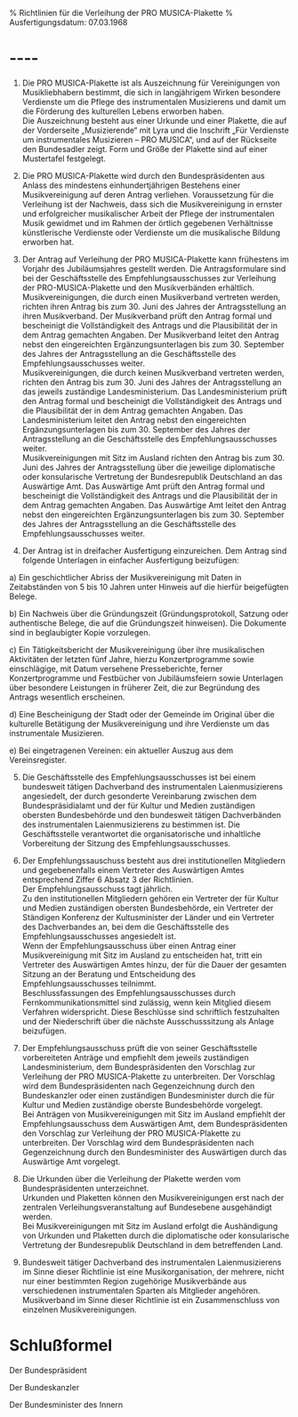 % Richtlinien für die Verleihung der PRO MUSICA-Plakette
% Ausfertigungsdatum: 07.03.1968
 
# ----

1. Die PRO MUSICA-Plakette ist als Auszeichnung für Vereinigungen von Musikliebhabern bestimmt, die sich in langjährigem Wirken besondere Verdienste um die Pflege des instrumentalen Musizierens und damit um die Förderung des kulturellen Lebens erworben haben.   
Die Auszeichnung besteht aus einer Urkunde und einer Plakette, die auf der Vorderseite „Musizierende“ mit Lyra und die Inschrift „Für Verdienste um instrumentales Musizieren – PRO MUSICA“, und auf der Rückseite den Bundesadler zeigt. Form und Größe der Plakette sind auf einer Mustertafel festgelegt.

2. Die PRO MUSICA-Plakette wird durch den Bundespräsidenten aus Anlass des mindestens einhundertjährigen Bestehens einer Musikvereinigung auf deren Antrag verliehen. Voraussetzung für die Verleihung ist der Nachweis, dass sich die Musikvereinigung in ernster und erfolgreicher musikalischer Arbeit der Pflege der instrumentalen Musik gewidmet und im Rahmen der örtlich gegebenen Verhältnisse künstlerische Verdienste oder Verdienste um die musikalische Bildung erworben hat.

3. Der Antrag auf Verleihung der PRO MUSICA-Plakette kann frühestens im Vorjahr des Jubiläumsjahres gestellt werden. Die Antragsformulare sind bei der Geschäftsstelle des Empfehlungsausschusses zur Verleihung der PRO-MUSICA-Plakette und den Musikverbänden erhältlich.   
Musikvereinigungen, die durch einen Musikverband vertreten werden, richten ihren Antrag bis zum 30. Juni des Jahres der Antragsstellung an ihren Musikverband. Der Musikverband prüft den Antrag formal und bescheinigt die Vollständigkeit des Antrags und die Plausibilität der in dem Antrag gemachten Angaben. Der Musikverband leitet den Antrag nebst den eingereichten Ergänzungsunterlagen bis zum 30. September des Jahres der Antragsstellung an die Geschäftsstelle des Empfehlungsausschusses weiter.   
Musikvereinigungen, die durch keinen Musikverband vertreten werden, richten den Antrag bis zum 30. Juni des Jahres der Antragsstellung an das jeweils zuständige Landesministerium. Das Landesministerium prüft den Antrag formal und bescheinigt die Vollständigkeit des Antrags und die Plausibilität der in dem Antrag gemachten Angaben. Das Landesministerium leitet den Antrag nebst den eingereichten Ergänzungsunterlagen bis zum 30. September des Jahres der Antragsstellung an die Geschäftsstelle des Empfehlungsausschusses weiter.   
Musikvereinigungen mit Sitz im Ausland richten den Antrag bis zum 30. Juni des Jahres der Antragsstellung über die jeweilige diplomatische oder konsularische Vertretung der Bundesrepublik Deutschland an das Auswärtige Amt. Das Auswärtige Amt prüft den Antrag formal und bescheinigt die Vollständigkeit des Antrags und die Plausibilität der in dem Antrag gemachten Angaben. Das Auswärtige Amt leitet den Antrag nebst den eingereichten Ergänzungsunterlagen bis zum 30. September des Jahres der Antragsstellung an die Geschäftsstelle des Empfehlungsausschusses weiter.

4. Der Antrag ist in dreifacher Ausfertigung einzureichen. Dem Antrag sind folgende Unterlagen in einfacher Ausfertigung beizufügen:

a) Ein geschichtlicher Abriss der Musikvereinigung mit Daten in Zeitabständen von 5 bis 10 Jahren unter Hinweis auf die hierfür beigefügten Belege.

b) Ein Nachweis über die Gründungszeit (Gründungsprotokoll, Satzung oder authentische Belege, die auf die Gründungszeit hinweisen). Die Dokumente sind in beglaubigter Kopie vorzulegen.

c) Ein Tätigkeitsbericht der Musikvereinigung über ihre musikalischen Aktivitäten der letzten fünf Jahre, hierzu Konzertprogramme sowie einschlägige, mit Datum versehene Presseberichte, ferner Konzertprogramme und Festbücher von Jubiläumsfeiern sowie Unterlagen über besondere Leistungen in früherer Zeit, die zur Begründung des Antrags wesentlich erscheinen.

d) Eine Bescheinigung der Stadt oder der Gemeinde im Original über die kulturelle Betätigung der Musikvereinigung und ihre Verdienste um das instrumentale Musizieren.

e) Bei eingetragenen Vereinen: ein aktueller Auszug aus dem Vereinsregister.

5. Die Geschäftsstelle des Empfehlungsausschusses ist bei einem bundesweit tätigen Dachverband des instrumentalen Laienmusizierens angesiedelt, der durch gesonderte Vereinbarung zwischen dem Bundespräsidialamt und der für Kultur und Medien zuständigen obersten Bundesbehörde und den bundesweit tätigen Dachverbänden des instrumentalen Laienmusizierens zu bestimmen ist. Die Geschäftsstelle verantwortet die organisatorische und inhaltliche Vorbereitung der Sitzung des Empfehlungsausschusses.

6. Der Empfehlungssauschuss besteht aus drei institutionellen Mitgliedern und gegebenenfalls einem Vertreter des Auswärtigen Amtes entsprechend Ziffer 6 Absatz 3 der Richtlinien.   
Der Empfehlungsausschuss tagt jährlich.   
Zu den institutionellen Mitgliedern gehören ein Vertreter der für Kultur und Medien zuständigen obersten Bundesbehörde, ein Vertreter der Ständigen Konferenz der Kultusminister der Länder und ein Vertreter des Dachverbandes an, bei dem die Geschäftsstelle des Empfehlungsausschusses angesiedelt ist.   
Wenn der Empfehlungsausschuss über einen Antrag einer Musikvereinigung mit Sitz im Ausland zu entscheiden hat, tritt ein Vertreter des Auswärtigen Amtes hinzu, der für die Dauer der gesamten Sitzung an der Beratung und Entscheidung des Empfehlungsausschusses teilnimmt.   
Beschlussfassungen des Empfehlungsausschusses durch Fernkommunikationsmittel sind zulässig, wenn kein Mitglied diesem Verfahren widerspricht. Diese Beschlüsse sind schriftlich festzuhalten und der Niederschrift über die nächste Ausschusssitzung als Anlage beizufügen.

7. Der Empfehlungsausschuss prüft die von seiner Geschäftsstelle vorbereiteten Anträge und empfiehlt dem jeweils zuständigen Landesministerium, dem Bundespräsidenten den Vorschlag zur Verleihung der PRO MUSICA-Plakette zu unterbreiten. Der Vorschlag wird dem Bundespräsidenten nach Gegenzeichnung durch den Bundeskanzler oder einen zuständigen Bundesminister durch die für Kultur und Medien zuständige oberste Bundesbehörde vorgelegt.   
Bei Anträgen von Musikvereinigungen mit Sitz im Ausland empfiehlt der Empfehlungsausschuss dem Auswärtigen Amt, dem Bundespräsidenten den Vorschlag zur Verleihung der PRO MUSICA-Plakette zu unterbreiten. Der Vorschlag wird dem Bundespräsidenten nach Gegenzeichnung durch den Bundesminister des Auswärtigen durch das Auswärtige Amt vorgelegt.

8. Die Urkunden über die Verleihung der Plakette werden vom Bundespräsidenten unterzeichnet.   
Urkunden und Plaketten können den Musikvereinigungen erst nach der zentralen Verleihungsveranstaltung auf Bundesebene ausgehändigt werden.   
Bei Musikvereinigungen mit Sitz im Ausland erfolgt die Aushändigung von Urkunden und Plaketten durch die diplomatische oder konsularische Vertretung der Bundesrepublik Deutschland in dem betreffenden Land.

9. Bundesweit tätiger Dachverband des instrumentalen Laienmusizierens im Sinne dieser Richtlinie ist eine Musikorganisation, der mehrere, nicht nur einer bestimmten Region zugehörige Musikverbände aus verschiedenen instrumentalen Sparten als Mitglieder angehören. Musikverband im Sinne dieser Richtlinie ist ein Zusammenschluss von einzelnen Musikvereinigungen.

# Schlußformel

Der Bundespräsident  

Der Bundeskanzler  

Der Bundesminister des Innern
